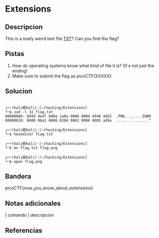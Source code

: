 
# Extensions

## Descripcion

This is a really weird text file [TXT](https://jupiter.challenges.picoctf.org/static/e7e5d188621ee705ceeb0452525412ef/flag.txt)? Can you find the flag?

## Pistas

1. How do operating systems know what kind of file it is? (It's not just the ending!
2. Make sure to submit the flag as picoCTF{XXXXX}

## Solucion

```bash()

┌──(kali㉿kali)-[~/hacking/Extensions]
└─$ xxd -l 32 flag.txt
00000000: 8950 4e47 0d0a 1a0a 0000 000d 4948 4452  .PNG........IHDR
00000010: 0000 06a1 0000 0260 0802 0000 0085 ad5e  .......`.......^
                                                                                                                   
┌──(kali㉿kali)-[~/hacking/Extensions]
└─$ hexeditor flag.txt 
                                                                                                                   
┌──(kali㉿kali)-[~/hacking/Extensions]
└─$ mv flag.txt flag.png
                                                                                                                   
┌──(kali㉿kali)-[~/hacking/Extensions]
└─$ open flag.png 

```

## Bandera

picoCTF{now_you_know_about_extensions}

## Notas adicionales

| comando | descripcion

## Referencias
